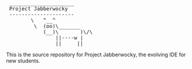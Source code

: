 

<pre>
 _____________________
 Project Jabberwocky 
 ---------------------
        \   ^__^
         \  (oo)\_______
            (__)\       )\/\
                ||----w |
                ||     ||
</pre>
This is the source repository for Project Jabberwocky, the evolving IDE for new students.
